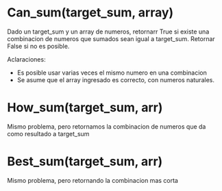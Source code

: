 # Can_sum(target_sum, array)

Dado un target_sum y un array de numeros, retornarr True si existe una combinacion de numeros que sumados sean igual a target_sum. Retornar False si no es posible.

Aclaraciones:
- Es posible usar varias veces el mismo numero en una combinacion
- Se asume que el array ingresado es correcto, con numeros naturales.


# How_sum(target_sum, arr)

Mismo problema, pero retornamos la combinacion de numeros que da como resultado a target_sum

# Best_sum(target_sum, arr)

Mismo problema, pero retornando la combinacion mas corta
